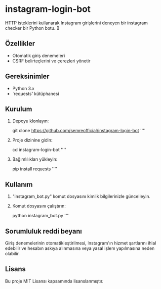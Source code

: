 # instagram-login-bot

HTTP isteklerini kullanarak Instagram girişlerini deneyen bir instagram checker bir Python botu. B

## Özellikler

- Otomatik giriş denemeleri
- CSRF belirteçlerini ve çerezleri yönetir

## Gereksinimler

- Python 3.x
- 'requests' kütüphanesi

## Kurulum

1. Depoyu klonlayın:

    git clone https://github.com/semreofficial/instagram-login-bot
    ''''

2. Proje dizinine gidin:

    cd instagram-login-bot
    ''''

3. Bağımlılıkları yükleyin:

    pip install requests
    ''''

## Kullanım

1. "instagram_bot.py" komut dosyasını kimlik bilgilerinizle güncelleyin.
2. Komut dosyasını çalıştırın:

    python instagram_bot.py
    ''''

## Sorumluluk reddi beyanı

Giriş denemelerinin otomatikleştirilmesi, Instagram'ın hizmet şartlarını ihlal edebilir ve hesabın askıya alınmasına veya yasal işlem yapılmasına neden olabilir.

## Lisans

Bu proje MIT Lisansı kapsamında lisanslanmıştır.
